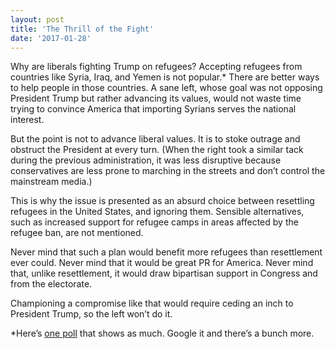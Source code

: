 ```yaml
---
layout: post
title: 'The Thrill of the Fight'
date: '2017-01-28'
---
```

Why are liberals fighting Trump on refugees? Accepting refugees from countries like Syria, Iraq, and Yemen is not popular.* There are better ways to help people in those countries. A sane left, whose goal was not opposing President Trump but rather advancing its values, would not waste time trying to convince America that importing Syrians serves the national interest.

But the point is not to advance liberal values. It is to stoke outrage and obstruct the President at every turn. (When the right took a similar tack during the previous administration, it was less disruptive because conservatives are less prone to marching in the streets and don’t control the mainstream media.)

This is why the issue is presented as an absurd choice between resettling refugees in the United States, and ignoring them. Sensible alternatives, such as increased support for refugee camps in areas affected by the refugee ban, are not mentioned.

Never mind that such a plan would benefit more refugees than resettlement ever could. Never mind that it would be great PR for America. Never mind that, unlike resettlement, it would draw bipartisan support in Congress and from the electorate.

Championing a compromise like that would require ceding an inch to President Trump, so the left won’t do it.

*Here’s [one poll](https://poll.qu.edu/national/release-detail?ReleaseID=2416) that shows as much. Google it and there’s a bunch more.
